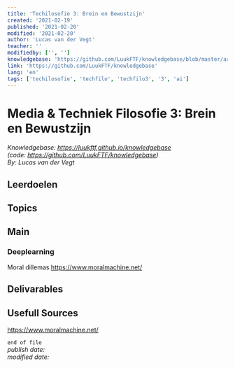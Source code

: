 ```yaml
---
title: 'Techilosofie 3: Brein en Bewustzijn'
created: '2021-02-19'
published: '2021-02-20'
modified: '2021-02-20'
author: 'Lucas van der Vegt'
teacher: ''
modifiedby: ['', '']
knowledgebase: 'https://github.com/LuukFTF/knowledgebase/blob/master/articles/cmgt/mediaphilosophy/cmgt-techfil03-summary.md'
link: 'https://github.com/LuukFTF/knowledgebase'
lang: 'en'
tags: ['techilosofie', 'techfilo', 'techfilo3', '3', 'ai']
---
```


# Media & Techniek Filosofie 3: Brein en Bewustzijn

*Knowledgebase: https://luukftf.github.io/knowledgebase*  
*(code: https://github.com/LuukFTF/knowledgebase)*  
*By: Lucas van der Vegt*
<!-- Editted by: NAME, NAME, NAME -->



## Leerdoelen

## Topics

## Main
### Deeplearning 
Moral dillemas
https://www.moralmachine.net/


## Delivarables

## Usefull Sources
https://www.moralmachine.net/



`end of file`  
*publish date:*  
*modified date:*  
  
<!-- LINKS -->
[google]: https://www.google.com  



